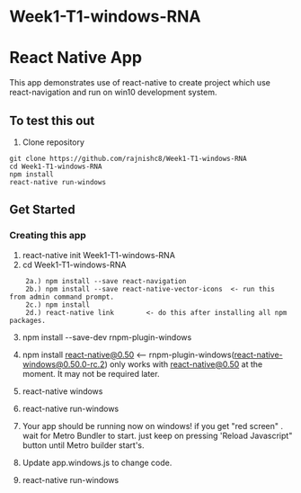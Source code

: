# Week1-T1-windows-RNA
# React Native App 
This app demonstrates use of react-native to create project which use react-navigation and run on win10 development system.

## To test this out

1. Clone repository   
```
git clone https://github.com/rajnishc8/Week1-T1-windows-RNA
cd Week1-T1-windows-RNA
npm install
react-native run-windows
```

## Get Started

### Creating this app 
1.  react-native init Week1-T1-windows-RNA
2.  cd Week1-T1-windows-RNA
```
    2a.) npm install --save react-navigation
    2b.) npm install --save react-native-vector-icons  <- run this from admin command prompt.
    2c.) npm install
    2d.) react-native link        <- do this after installing all npm packages.
```
3. npm install --save-dev rnpm-plugin-windows
4.  npm install react-native@0.50  <-- rnpm-plugin-windows(react-native-windows@0.50.0-rc.2) only works with react-native@0.50 at the moment. It may not be required later.
5.  react-native windows
6.  react-native run-windows
7.  Your app should be running now on windows!
     if you get "red screen" . wait for Metro Bundler to start. just keep on pressing 'Reload Javascript" button until Metro builder start's.

8.  Update app.windows.js to change code.
9.  react-native run-windows
